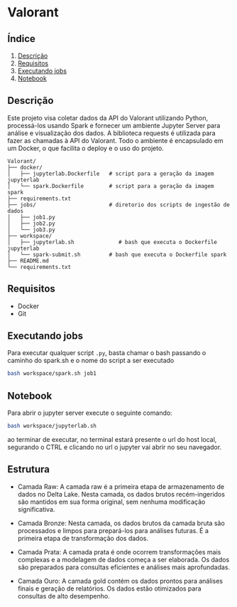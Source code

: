 # Valorant

## Índice

1. [Descrição](#descrição)
2. [Requisitos](#requisitos)
3. [Executando jobs](#executando-jobs)
4. [Notebook](#notebook)

## Descrição

Este projeto visa coletar dados da API do Valorant utilizando Python, processá-los usando Spark e fornecer um ambiente Jupyter Server para análise e visualização dos dados. A biblioteca requests é utilizada para fazer as chamadas à API do Valorant. Todo o ambiente é encapsulado em um Docker, o que facilita o deploy e o uso do projeto.

```
Valorant/
├── docker/
│   ├── jupyterlab.Dockerfile   # script para a geração da imagem jupyterlab
│   └── spark.Dockerfile        # script para a geração da imagem spark
├── requirements.txt
├── jobs/                       # diretorio dos scripts de ingestão de dados
│   ├── job1.py
│   ├── job2.py
│   └── job3.py
├── workspace/
│   ├── jupyterlab.sh              # bash que executa o Dockerfile jupyterlab
│   └── spark-submit.sh         # bash que executa o Dockerfile spark
├── README.md
└── requirements.txt
```

## Requisitos
- Docker
- Git

## Executando jobs
Para executar qualquer script `.py`, basta chamar o bash passando o caminho do spark.sh e o nome do script a ser executado

```sh
bash workspace/spark.sh job1
```

## Notebook
Para abrir o jupyter server execute o seguinte comando:

```sh
bash workspace/jupyterlab.sh
```

ao terminar de executar, no terminal estará presente o url do host local, segurando o CTRL e clicando no url o jupyter vai abrir no seu navegador.

## Estrutura

- Camada Raw: A camada raw é a primeira etapa de armazenamento de dados no Delta Lake. Nesta camada, os dados brutos recém-ingeridos são mantidos em sua forma original, sem nenhuma modificação significativa.

- Camada Bronze: Nesta camada, os dados brutos da camada bruta são processados ​​e limpos para prepará-los para análises futuras. É a primeira etapa de transformação dos dados.

- Camada Prata: A camada prata é onde ocorrem transformações mais complexas e a modelagem de dados começa a ser elaborada. Os dados são preparados para consultas eficientes e análises mais aprofundadas.

- Camada Ouro: A camada gold contém os dados prontos para análises finais e geração de relatórios. Os dados estão otimizados para consultas de alto desempenho.